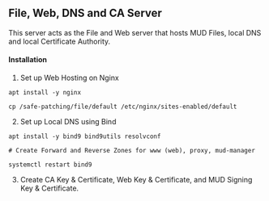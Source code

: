 ## File, Web, DNS and CA Server

This server acts as the File and Web server that hosts MUD Files, local DNS and local Certificate Authority.

#### Installation
1. Set up Web Hosting on Nginx
```
apt install -y nginx 

cp /safe-patching/file/default /etc/nginx/sites-enabled/default

```

2. Set up Local DNS using Bind
```
apt install -y bind9 bind9utils resolvconf 

# Create Forward and Reverse Zones for www (web), proxy, mud-manager

systemctl restart bind9
```

3. Create CA Key & Certificate, Web Key & Certificate, and MUD Signing Key & Certificate.
